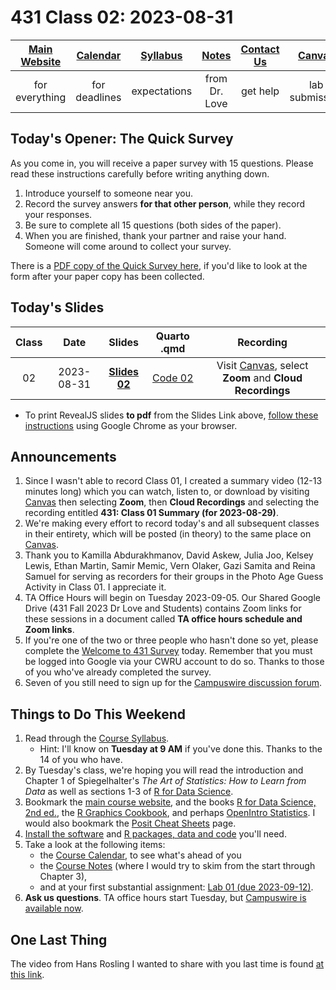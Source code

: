 # 431 Class 02: 2023-08-31

[Main Website](https://thomaselove.github.io/431-2023/) | [Calendar](https://thomaselove.github.io/431-2023/calendar.html) | [Syllabus](https://thomaselove.github.io/431-syllabus-2023/) | [Notes](https://thomaselove.github.io/431-notes/) | [Contact Us](https://thomaselove.github.io/431-2023/contact.html) | [Canvas](https://canvas.case.edu) | [Data and Code](https://github.com/THOMASELOVE/431-data)
:-----------: | :--------------: | :----------: | :---------: | :-------------: | :-----------: | :------------:
for everything | for deadlines | expectations | from Dr. Love | get help | lab submission | for downloads

## Today's Opener: The Quick Survey

As you come in, you will receive a paper survey with 15 questions. Please read these instructions carefully before writing anything down.

1. Introduce yourself to someone near you.
2. Record the survey answers **for that other person**, while they record your responses.
3. Be sure to complete all 15 questions (both sides of the paper).
4. When you are finished, thank your partner and raise your hand. Someone will come around to collect your survey.

There is a [PDF copy of the Quick Survey here](431_surveyhandout_1perstudent_2023-08-31.pdf), if you'd like to look at the form after your paper copy has been collected.

## Today's Slides

Class | Date | Slides | Quarto .qmd | Recording
:---: | :--------: | :------: | :------: | :-------------:
02 | 2023-08-31 | **[Slides 02](https://thomaselove.github.io/431-slides-2023/class02.html)** | [Code 02](https://thomaselove.github.io/431-slides-2023/class02.qmd) | Visit [Canvas](https://canvas.case.edu/), select **Zoom** and **Cloud Recordings**

- To print RevealJS slides **to pdf** from the Slides Link above, [follow these instructions](https://quarto.org/docs/presentations/revealjs/presenting.html#print-to-pdf) using Google Chrome as your browser.

## Announcements

1. Since I wasn't able to record Class 01, I created a summary video (12-13 minutes long) which you can watch, listen to, or download by visiting [Canvas](https://canvas.case.edu) then selecting **Zoom**, then **Cloud Recordings** and selecting the recording entitled **431: Class 01 Summary (for 2023-08-29)**.
2. We're making every effort to record today's and all subsequent classes in their entirety, which will be posted (in theory) to the same place on [Canvas](https://canvas.case.edu).
3. Thank you to Kamilla Abdurakhmanov, David Askew, Julia Joo, Kelsey Lewis, Ethan Martin, Samir Memic, Vern Olaker, Gazi Samita and Reina Samuel for serving as recorders for their groups in the Photo Age Guess Activity in Class 01. I appreciate it.
4. TA Office Hours will begin on Tuesday 2023-09-05. Our Shared Google Drive (431 Fall 2023 Dr Love and Students) contains Zoom links for these sessions in a document called **TA office hours schedule and Zoom links**.
5. If you're one of the two or three people who hasn't done so yet, please complete the [Welcome to 431 Survey](https://bit.ly/431-2023-welcome-survey) today. Remember that you must be logged into Google via your CWRU account to do so. Thanks to those of you who've already completed the survey. 
6. Seven of you still need to sign up for the [Campuswire discussion forum](https://thomaselove.github.io/431-2023/campuswire.html).

## Things to Do This Weekend

1. Read through the [Course Syllabus](https://thomaselove.github.io/431-syllabus-2022/).
    - Hint: I'll know on **Tuesday at 9 AM** if you've done this. Thanks to the 14 of you who have.
2. By Tuesday's class, we're hoping you will read the introduction and Chapter 1 of Spiegelhalter's *The Art of Statistics: How to Learn from Data* as well as sections 1-3 of [R for Data Science](https://r4ds.hadley.nz/).
3. Bookmark the [main course website](https://thomaselove.github.io/431-2023/), and the books [R for Data Science, 2nd ed.](https://r4ds.hadley.nz/), the [R Graphics Cookbook](https://r-graphics.org/), and perhaps [OpenIntro Statistics](https://www.openintro.org/book/os/). I would also bookmark the [Posit Cheat Sheets](https://posit.co/resources/cheatsheets/) page.
4. [Install the software](https://thomaselove.github.io/431-2023/software.html) and [R packages, data and code](https://thomaselove.github.io/431-2023/software.html#installing-r-packages-and-datacode-for-431) you'll need.
5. Take a look at the following items:
    - the [Course Calendar](https://thomaselove.github.io/431-2023/calendar.html), to see what's ahead of you
    - the [Course Notes](https://thomaselove.github.io/431-notes/) (where I would try to skim from the start through Chapter 3),
    - and at your first substantial assignment: [Lab 01 (due 2023-09-12)](https://github.com/THOMASELOVE/431-labs-2023).
6. **Ask us questions**. TA office hours start Tuesday, but [Campuswire is available now](https://thomaselove.github.io/431-2022/campuswire.html).


## One Last Thing

The video from Hans Rosling I wanted to share with you last time is found [at this link](https://www.youtube.com/watch?v=jbkSRLYSojo).

